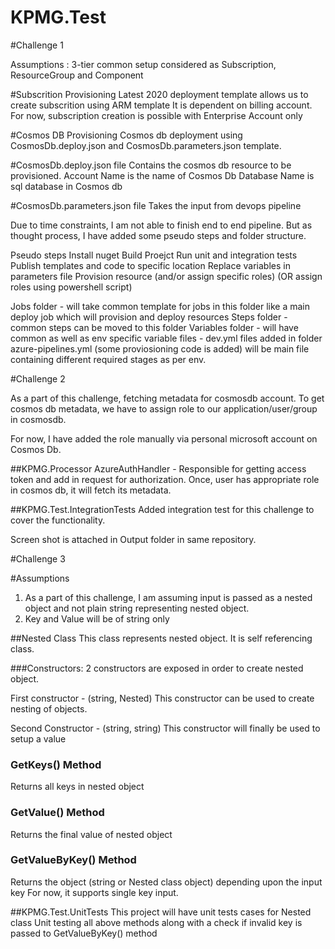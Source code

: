 # KPMG.Test
#Challenge 1

Assumptions :
3-tier common setup considered as Subscription, ResourceGroup and Component

#Subscrition Provisioning
Latest 2020 deployment template allows us to create subscrition using ARM template
It is dependent on billing account. For now, subscription creation is possible with Enterprise Account only

#Cosmos DB Provisioning
Cosmos db deployment using CosmosDb.deploy.json and CosmosDb.parameters.json template.

#CosmosDb.deploy.json file
Contains the cosmos db resource to be provisioned.
Account Name is the name of Cosmos Db
Database Name is sql database in Cosmos db

#CosmosDb.parameters.json file
Takes the input from devops pipeline

Due to time constraints, I am not able to finish end to end pipeline.
But as thought process, I have added some pseudo steps and folder structure.

Pseudo steps
Install nuget
Build Proejct
Run unit and integration tests
Publish templates and code to specific location
Replace variables in parameters file
Provision resource (and/or assign specific roles)
(OR assign roles using powershell script) 

Jobs folder - will take common template for jobs in this folder like a main deploy job which will provision and deploy resources
Steps folder - common steps can be moved to this folder
Variables folder - will have common as well as env specific variable files - dev.yml files added in folder
azure-pipelines.yml (some proviosioning code is added) will be main file containing different required stages as per env.


#Challenge 2

As a part of this challenge, fetching metadata for cosmosdb account.
To get cosmos db metadata, we have to assign role to our application/user/group in cosmosdb.

For now, I have added the role manually via personal microsoft account on Cosmos Db.

##KPMG.Processor
AzureAuthHandler - Responsible for getting access token and add in request for authorization.
Once, user has appropriate role in cosmos db, it will fetch its metadata. 

##KPMG.Test.IntegrationTests
Added integration test for this challenge to cover the functionality.

Screen shot is attached in Output folder in same repository.

#Challenge 3

#Assumptions
1. As a part of this challenge, I am assuming input is passed as a nested object and not plain string representing nested object.
2. Key and Value will be of string only

##Nested Class
This class represents nested object. It is self referencing class.

###Constructors:
2 constructors are exposed in order to create nested object.

First constructor - (string, Nested)
This constructor can be used to create nesting of objects.

Second Constructor - (string, string)
This constructor will finally be used to setup a value

### GetKeys() Method
Returns all keys in nested object

### GetValue() Method
Returns the final value of nested object

### GetValueByKey() Method
Returns the object (string or Nested class object) depending upon the input key
For now, it supports single key input.

##KPMG.Test.UnitTests
This project will have unit tests cases for Nested class
Unit testing all above methods along with a check if invalid key is passed to GetValueByKey() method